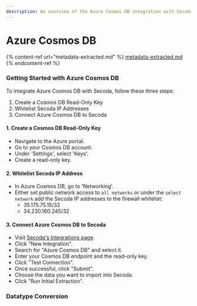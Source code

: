 ```yaml
---
description: An overview of the Azure Cosmos DB integration with Secoda
---
```


# Azure Cosmos DB

{% content-ref url="metadata-extracted.md" %}
[metadata-extracted.md](metadata-extracted.md)
{% endcontent-ref %}

### Getting Started with Azure Cosmos DB

To integrate Azure Cosmos DB with Secoda, follow these three steps:

1. Create a Cosmos DB Read-Only Key
2. Whitelist Secoda IP Addresses
3. Connect Azure Cosmos DB to Secoda

#### 1. Create a Cosmos DB Read-Only Key

* Navigate to the Azure portal.
* Go to your Cosmos DB account.
* Under 'Settings', select 'Keys'.
* Create a read-only key.

#### 2. Whitelist Secoda IP Address

* In Azure Cosmos DB, go to 'Networking'.
* Either set public network access to `all networks` or under the `select network` add the Secoda IP addresses to the firewall whitelist:
  * 35.175.75.15/32
  * 34.230.160.245/32

#### 3. Connect Azure Cosmos DB to Secoda

* Visit [Secoda's Integrations page](https://app.secoda.co/integrations).
* Click "New Integration".
* Search for "Azure Cosmos DB" and select it.
* Enter your Cosmos DB endpoint and the read-only key.
* Click "Test Connection".
* Once successful, click "Submit".
* Choose the data you want to import into Secoda.
* Click "Run Initial Extraction".

### Datatype Conversion
